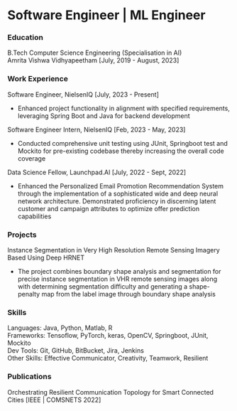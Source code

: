 # Software Engineer | ML Engineer 

### Education
B.Tech Computer Science Engineering (Specialisation in AI)      
Amrita Vishwa Vidhyapeetham [July, 2019 - August, 2023]

### Work Experience
Software Engineer, NielsenIQ [July, 2023 - Present]
- Enhanced project functionality in alignment with specified requirements, leveraging Spring Boot and Java for backend development

Software Engineer Intern, NielsenIQ [Feb, 2023 - May, 2023]
- Conducted comprehensive unit testing using JUnit, Springboot test and Mockito for pre-existing codebase thereby increasing the overall code coverage

Data Science Fellow, Launchpad.AI [July, 2022 - Sept, 2022]
- Enhanced the Personalized Email Promotion Recommendation System through
the implementation of a sophisticated wide and deep neural network architecture.
Demonstrated proficiency in discerning latent customer and campaign attributes
to optimize offer prediction capabilities

### Projects
Instance Segmentation in Very High Resolution Remote Sensing Imagery
Based Using Deep HRNET
- The project combines boundary shape analysis and segmentation for precise instance
segmentation in VHR remote sensing images along with determining segmentation
difficulty and generating a shape-penalty map from the label image through boundary
shape analysis

### Skills
Languages:    Java, Python, Matlab, R<br>
Frameworks:   Tensoflow, PyTorch, keras, OpenCV, Springboot, JUnit, Mockito<br>
Dev Tools:    Git, GitHub, BitBucket, Jira, Jenkins<br>
Other Skills: Effective Communicator, Creativity, Teamwork, Resilient

### Publications
Orchestrating Resilient Communication Topology for Smart Connected Cities [IEEE | COMSNETS 2022]
